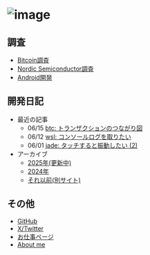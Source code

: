 # ![image](favicon.ico)

## 調査

* [Bitcoin調査](bitcoin/index.md)
* [Nordic Semiconductor調査](nrf/index.md)
* [Android開発](android/index.md)

## 開発日記

* 最近の記事
  * 06/15 [btc: トランザクションのつながり図](2025/06/20250615-btc.md)
  * 06/12 [wsl: コンソールログを取りたい](2025/06/20250612-wsl.md)
  * 06/01 [jade: タッチすると振動したい (2)](2025/06/20250601-m5.md)
* アーカイブ
  * [2025年(更新中)](devwork2025.md)
  * [2024年](devwork2024.md)
  * [それ以前(別サイト)](https://hiro99ma.blogspot.com/)

## その他

* [GitHub](https://github.com/hirokuma)
* [X/Twitter](https://x.com/hiro99ma)
* [お仕事ページ](https://hirokuma.work)
* [About me](aboutme.md)
